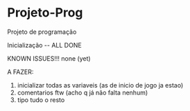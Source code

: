# Projeto-Prog
Projeto de programação

Inicialização -- ALL DONE



KNOWN ISSUES!!!
none (yet)


A FAZER:
1) inicializar todas as variaveis (as de inicio de jogo ja estao)
2) comentarios ftw (acho q já não falta nenhum)
3) tipo tudo o resto
